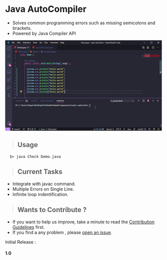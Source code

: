 # Java AutoCompiler

- Solves common programming errors such as missing semicolons and brackets.
- Powered by Java Compiler API


![](readme/ezgif_demo2.gif)


<!-- > ##### Tip -->
<!-- Format Document after the execution -->

> ## Usage

```console
  $> java Check Demo.java
```

> ## Current Tasks

  - Integrate with javac command.
  - Multiple Errors on Single Line.
  - Infinite loop indentification.

> ## Wants to Contribute ?

- If you want to help us improve, take a minute to read the [Contribution Guidelines](CONTRIBUTING.md) first.
- If you find a any problem ,  please [open an issue](https://github.com/pawarashish564/AutoCompiler/issues/new).

Initial Release : 
#### 1.0 